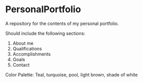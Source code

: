 # PersonalPortfolio
A repository for the contents of my personal portfolio.

Should include the following sections:

1) About me
2) Qualifications
3) Accomplishments
4) Goals
5) Contact

Color Palette:
  Teal, turquoise, pool, light brown, shade of white